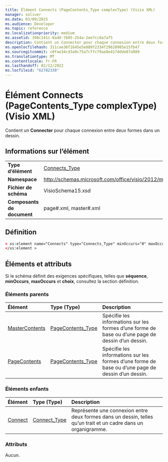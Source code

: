 ```yaml
---
title: Élément Connects (PageContents_Type complexType) (Visio XML)
manager: soliver
ms.date: 03/09/2015
ms.audience: Developer
ms.topic: reference
ms.localizationpriority: medium
ms.assetid: 398c141c-8a40-7605-254a-2ee7cc0a7af5
description: Contient un Connecter pour chaque connexion entre deux formes dans un dessin.
ms.openlocfilehash: 311cae36f1645e5e889f2334f29628985e15fb47
ms.sourcegitcommit: c0fae34cd3a9c75a7cffcf9ae8e417ddde07a989
ms.translationtype: MT
ms.contentlocale: fr-FR
ms.lasthandoff: 02/12/2022
ms.locfileid: "62782338"
---
```

# <a name="connects-element-pagecontents_type-complextype-visio-xml"></a>Élément Connects (PageContents_Type complexType) (Visio XML)

Contient un **Connecter** pour chaque connexion entre deux formes dans un dessin. 
  
## <a name="element-information"></a>Informations sur l’élément

|||
|:-----|:-----|
|**Type d’élément** <br/> |[Connects_Type](connects_type-complextypevisio-xml.md) <br/> |
|**Namespace** <br/> |http://schemas.microsoft.com/office/visio/2012/main  <br/> |
|**Fichier de schéma** <br/> |VisioSchema15.xsd  <br/> |
|**Composants de document** <br/> |page#.xml, master#.xml  <br/> |
   
## <a name="definition"></a>Définition

```XML
< xs:element name="Connects" type="Connects_Type" minOccurs="0" maxOccurs="1" >
</xs:element >
```

## <a name="elements-and-attributes"></a>Éléments et attributs

Si le schéma définit des exigences spécifiques, telles que **séquence**, **minOccurs**, **maxOccurs** et **choix**, consultez la section définition. 
  
### <a name="parent-elements"></a>Éléments parents

|**Élément**|**Type (Type)**|**Description**|
|:-----|:-----|:-----|
|[MasterContents](mastercontents-elementvisio-xml.md) <br/> |[PageContents_Type](pagecontents_type-complextypevisio-xml.md) <br/> |Spécifie les informations sur les formes d’une forme de base ou d’une page de dessin d’un dessin. |
|[PageContents](pagecontents-elementvisio-xml.md) <br/> |[PageContents_Type](pagecontents_type-complextypevisio-xml.md) <br/> |Spécifie les informations sur les formes d’une forme de base ou d’une page de dessin d’un dessin. |
   
### <a name="child-elements"></a>Éléments enfants

|**Élément**|**Type (Type)**|**Description**|
|:-----|:-----|:-----|
|[Connect](connect-element-connects_type-complextypevisio-xml.md) <br/> |[Connect_Type](connect_type-complextypevisio-xml.md) <br/> |Représente une connexion entre deux formes dans un dessin, telles qu’un trait et un cadre dans un organigramme. |
   
### <a name="attributes"></a>Attributs

Aucun.
  

